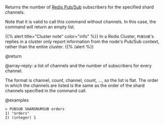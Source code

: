 Returns the number of [Redis Pub/Sub](/docs/manual/pubsub) subscribers for the specified shard channels.

Note that it is valid to call this command without channels.
In this case, the command will return an empty list.

{{% alert title="Cluster note" color="info" %}}
In a Redis Cluster, `PUBSUB`'s replies in a cluster only report information from the node's Pub/Sub context, rather than the entire cluster.
{{% /alert %}}

@return

@array-reply: a list of channels and the number of subscribers for every channel.

The format is channel, count, channel, count, ..., so the list is flat.
The order in which the channels are listed is the same as the order of the shard channels specified in the command call.

@examples

```
> PUBSUB SHARDNUMSUB orders
1) "orders"
2) (integer) 1
```
